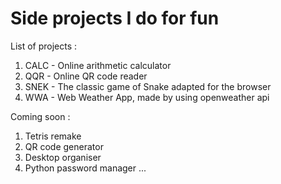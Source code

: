 # Side projects I do for fun

List of projects :

1. CALC - Online arithmetic calculator
2. QQR - Online QR code reader
3. SNEK - The classic game of Snake adapted for the browser
4. WWA - Web Weather App, made by using openweather api


Coming soon : 

1. Tetris remake
2. QR code generator
3. Desktop organiser
4. Python password manager
...
